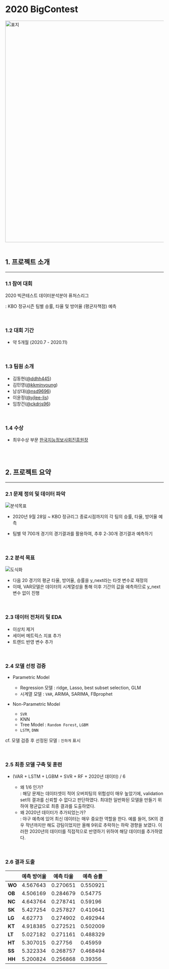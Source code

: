# **2020 BigContest**
<img width="702" alt="표지" src="https://user-images.githubusercontent.com/61506233/94525753-83281680-026f-11eb-8f1b-043e5d73d01f.png">

<br/>
<br/>

## **1. 프로젝트 소개**
------------------------------------
### **1.1 참여 대회**
2020 빅콘테스트 데이터분석분야 퓨처스리그 

: KBO 정규시즌 팀별 승률, 타율 및 방어율 (평균자책점) 예측

<br/>


### **1.2 대회 기간**
- 약 5개월 (2020.7 - 2020.11)

<br/>

### **1.3 팀원 소개** 
- 김동현([@ddhh445](https://github.com/ddhh445))
- 김민영([@kkminyoung](https://github.com/kkminyoung))
- 남상대([@nsd9696](https://github.com/nsd9696))
- 이윤정([@yjlee-lis](https://github.com/yjlee-lis))
- 임창건([@ckdrjs96](https://github.com/ckdrjs96))   

<br/>


### **1.4 수상** 
- 최우수상 부문 [한국지능정보사회진흥원장](https://www.bigcontest.or.kr/introduce/history2020.php) 

<br/>
<br/>



## **2. 프로젝트 요약**
-------------------------------------------------------------
### **2.1 문제 정의 및 데이터 파악**
![분석목표](https://user-images.githubusercontent.com/68377953/128633700-f6dacfa3-bc91-43c4-9938-d02221ce586e.PNG)

- 2020년 9월 28일 ~ KBO 정규리그 종료시점까지의 각 팀의 승률, 타율, 방어율 예측 

- 팀별 약 700개 경기의 경기결과를 활용하여, 추후 2-30개 경기결과 예측하기 

<br/>






### **2.2 분석 목표**

![도식화](https://user-images.githubusercontent.com/68377953/128633772-5e55666c-f59f-4f2a-a8e3-f96e0cdb6787.PNG)

- 다음 20 경기의 평균 타율, 방어율, 승률을 y_next라는 타겟 변수로 재정의   
- 이때, VAR모델은 데이터의 시계열성을 통해 이후 기간의 값을 예측하므로 y_next 변수 없이 진행

<br/>






### **2.3 데이터 전처리 및 EDA**
- 이상치 제거
- 세이버 메트릭스 지표 추가
- 트랜드 반영 변수 추가


<br/>


### **2.4 모델 선정 검증**
- Parametric Model
    * Regression 모델 : ridge, Lasso, best subset selection, GLM
    * 시계열 모델 : `VAR`, ARIMA, SARIMA, FBprophet

- Non-Parametric Model
    * `SVR`
    * KNN
    * Tree Model : `Random Forest`, `LGBM`
    * `LSTM`, `DNN`      

cf. 모델 검증 후 선정된 모델 :  `진하게` 표시 

<br/>



### **2.5 최종 모델 구축 및 훈련**
- (VAR + LSTM + LGBM + SVR + RF + 2020년 데이터) / 6

    * 왜 1/6 인가?   
    : 해당 문제는 데이터셋이 적어 오버피팅의 위험성이 매우 높았기에, validation set의 결과를 신뢰할 수 없다고 판단하였다. 최대한 일반화된 모델을 만들기 위하여 평균값으로 최종 결과를 도출하였다.
    * 왜 2020년 데이터가 추가되었는가?  
    : 야구 예측에 있어 최신 데이터는 매우 중요한 역할을 한다. 예를 들어, SK의 경우 작년까지만 해도 강팀이었지만 올해 9위로 추락하는 하락 경향을 보였다. 이러한 2020년의 데이터를 직접적으로 반영하기 위하여 해당 데이터를 추가하였다. 

<br/>



### **2.6 결과 도출** 
|     |예측 방어율|예측 타율|예측 승률|
|------|---|---|---|
|**WO**|4.567643 |0.270651|0.550921|
|**OB**|4.506169 |0.284679|0.54775|
|**NC**|4.643764|0.278741|0.59196|
|**SK**|5.427254|0.257827|0.410641|
|**LG**|4.62773|0.274902|0.492944|
|**KT**|4.918385|0.272521|0.502009|
|**LT**|5.027182 |0.271161|0.488329|
|**HT**|5.307015|0.27756|0.45959|
|**SS**|5.322334|0.268757|0.468494|
|**HH**|5.200824|0.256868|0.39356|

